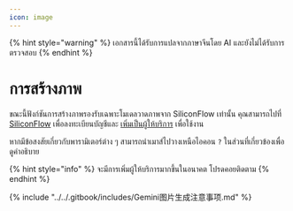 ```yaml
---
icon: image
---
```


{% hint style="warning" %}
เอกสารนี้ได้รับการแปลจากภาษาจีนโดย AI และยังไม่ได้รับการตรวจสอบ
{% endhint %}

# การสร้างภาพ

ขณะนี้ฟังก์ชันการสร้างภาพรองรับเฉพาะโมเดลวาดภาพจาก SiliconFlow เท่านั้น คุณสามารถไปที่ [SiliconFlow](https://www.siliconflow.cn/) เพื่อลงทะเบียนบัญชีและ [เพิ่มเป็นผู้ให้บริการ](settings/providers.md) เพื่อใช้งาน

หากมีข้อสงสัยเกี่ยวกับพารามิเตอร์ต่าง ๆ สามารถนำเมาส์ไปวางเหนือไอคอน `?` ในส่วนที่เกี่ยวข้องเพื่อดูคำอธิบาย

{% hint style="info" %}
จะมีการเพิ่มผู้ให้บริการมากขึ้นในอนาคต โปรดคอยติดตาม
{% endhint %}

{% include "../../.gitbook/includes/Gemini图片生成注意事项.md" %}